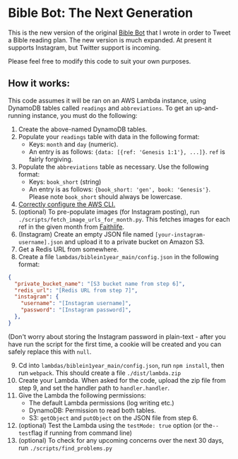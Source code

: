 # Bible Bot: The Next Generation
This is the new version of the original [Bible Bot](https://github.com/ukch/biblebot) that I wrote in order to Tweet a Bible reading plan. The new version is much expanded. At present it supports Instagram, but Twitter support is incoming.

Please feel free to modify this code to suit your own purposes.

## How it works:
This code assumes it will be ran on an AWS Lambda instance, using DynamoDB tables called `readings` and `abbreviations`. To get an up-and-running instance, you must do the following:

1. Create the above-named DynamoDB tables.
2. Populate your `readings` table with data in the following format:
   * Keys: `month` and `day` (numeric).
   * An entry is as follows: `{data: [{ref: 'Genesis 1:1'}, ...]}`. `ref` is fairly forgiving.
3. Populate the `abbreviations` table as necessary. Use the following format:
   * Keys: `book_short` (string)
   * An entry is as follows: `{book_short: 'gen', book: 'Genesis'}`. Please note `book_short` should always be lowercase.
4. [Correctly configure the AWS CLI.](https://docs.aws.amazon.com/cli/latest/userguide/cli-config-files.html)
5. (optional) To pre-populate images (for Instagram posting), run `./scripts/fetch_image_urls_for_month.py`. This fetches images for each ref in the given month from [Faithlife](https://bible.faithlife.com/).
6. (Instagram) Create an empty JSON file named `[your-instagram-username].json` and upload it to a private bucket on Amazon S3.
7. Get a Redis URL from somewhere.
8. Create a file `lambdas/biblein1year_main/config.json` in the following format:
```json
{
  "private_bucket_name": "[S3 bucket name from step 6]",
  "redis_url": "[Redis URL from step 7]",
  "instagram": {
    "username": "[Instagram username]",
    "password": "[Instagram password]",
  },
}
```
(Don't worry about storing the Instagram password in plain-text - after you have run the script for the first time, a cookie will be created and you can safely replace this with `null`.

9. Cd into `lambdas/biblein1year_main/config.json`, run `npm install`, then run `webpack`. This should create a file `./dist/lambda.zip`
10. Create your Lambda. When asked for the code, upload the zip file from step 9, and set the handler path to `handler.handler`.
11. Give the Lambda the following permissions:
    * The default Lambda permissions (log writing etc.)
    * DynamoDB: Permission to read both tables.
    * S3: `getObject` and `putObject` on the JSON file from step 6.
12. (optional) Test the Lambda using the `testMode: true` option (or the`--test`flag if running from command line)
13. (optional) To check for any upcoming concerns over the next 30 days, run `./scripts/find_problems.py`
